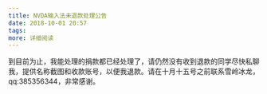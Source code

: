 ```yaml
---
title: NVDA输入法未退款处理公告
date: 2018-10-01 20:57
tags:
more: 详细阅读
---
```

到目前为止，我能处理的捐款都已经处理了，请仍然没有收到退款的同学尽快私聊我，提供名称截图和收款账号，以便我退款。请在十月十五号之前联系雪岭冰龙，qq:385356344，非常感谢。